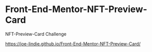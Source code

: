 # Front-End-Mentor-NFT-Preview-Card
NFT-Preview-Card Challenge 

https://joe-lindie.github.io/Front-End-Mentor-NFT-Preview-Card/
